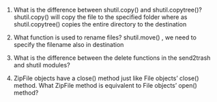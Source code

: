 1. What is the difference between shutil.copy() and shutil.copytree()?
shutil.copy() will copy the file to the specified folder where as shutil.copytree() copies the entire directory to the destination

2. What function is used to rename files?
shutil.move() , we need to specify the filename also in destination

3. What is the difference between the delete functions in the send2trash and shutil modules?

4. ZipFile objects have a close() method just like File objects’ close() method. What ZipFile method is equivalent to File objects’ open() method?